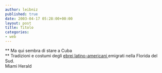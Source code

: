 ```yaml
---
author: leibniz
published: true
date: 2003-04-17 05:28:00+00:00
layout: post
title: Titolo
categories:
- web
---
```


 **   Ma qui sembra di stare a Cuba   
** Tradizioni e costumi degli  [   ebrei latino-americani ](http://www.miami.com/mld/miamiherald/5641229.htm)emigrati nella Florida del Sud.   
Miami Herald
